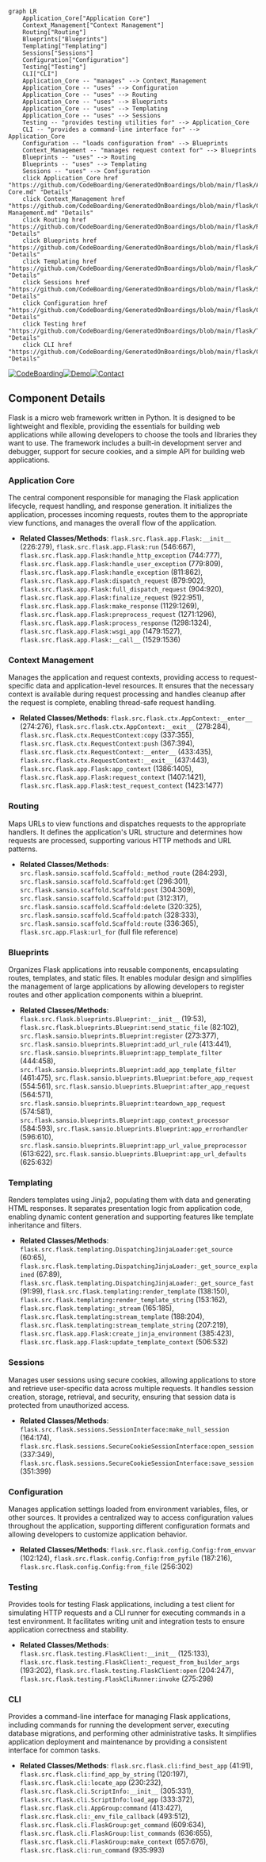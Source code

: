 ```mermaid
graph LR
    Application_Core["Application Core"]
    Context_Management["Context Management"]
    Routing["Routing"]
    Blueprints["Blueprints"]
    Templating["Templating"]
    Sessions["Sessions"]
    Configuration["Configuration"]
    Testing["Testing"]
    CLI["CLI"]
    Application_Core -- "manages" --> Context_Management
    Application_Core -- "uses" --> Configuration
    Application_Core -- "uses" --> Routing
    Application_Core -- "uses" --> Blueprints
    Application_Core -- "uses" --> Templating
    Application_Core -- "uses" --> Sessions
    Testing -- "provides testing utilities for" --> Application_Core
    CLI -- "provides a command-line interface for" --> Application_Core
    Configuration -- "loads configuration from" --> Blueprints
    Context_Management -- "manages request context for" --> Blueprints
    Blueprints -- "uses" --> Routing
    Blueprints -- "uses" --> Templating
    Sessions -- "uses" --> Configuration
    click Application_Core href "https://github.com/CodeBoarding/GeneratedOnBoardings/blob/main/flask/Application Core.md" "Details"
    click Context_Management href "https://github.com/CodeBoarding/GeneratedOnBoardings/blob/main/flask/Context Management.md" "Details"
    click Routing href "https://github.com/CodeBoarding/GeneratedOnBoardings/blob/main/flask/Routing.md" "Details"
    click Blueprints href "https://github.com/CodeBoarding/GeneratedOnBoardings/blob/main/flask/Blueprints.md" "Details"
    click Templating href "https://github.com/CodeBoarding/GeneratedOnBoardings/blob/main/flask/Templating.md" "Details"
    click Sessions href "https://github.com/CodeBoarding/GeneratedOnBoardings/blob/main/flask/Sessions.md" "Details"
    click Configuration href "https://github.com/CodeBoarding/GeneratedOnBoardings/blob/main/flask/Configuration.md" "Details"
    click Testing href "https://github.com/CodeBoarding/GeneratedOnBoardings/blob/main/flask/Testing.md" "Details"
    click CLI href "https://github.com/CodeBoarding/GeneratedOnBoardings/blob/main/flask/CLI.md" "Details"
```
[![CodeBoarding](https://img.shields.io/badge/Generated%20by-CodeBoarding-9cf?style=flat-square)](https://github.com/CodeBoarding/GeneratedOnBoardings)[![Demo](https://img.shields.io/badge/Try%20our-Demo-blue?style=flat-square)](https://www.codeboarding.org/demo)[![Contact](https://img.shields.io/badge/Contact%20us%20-%20codeboarding@gmail.com-lightgrey?style=flat-square)](mailto:codeboarding@gmail.com)

## Component Details

Flask is a micro web framework written in Python. It is designed to be lightweight and flexible, providing the essentials for building web applications while allowing developers to choose the tools and libraries they want to use. The framework includes a built-in development server and debugger, support for secure cookies, and a simple API for building web applications.

### Application Core
The central component responsible for managing the Flask application lifecycle, request handling, and response generation. It initializes the application, processes incoming requests, routes them to the appropriate view functions, and manages the overall flow of the application.
- **Related Classes/Methods**: `flask.src.flask.app.Flask:__init__` (226:279), `flask.src.flask.app.Flask:run` (546:667), `flask.src.flask.app.Flask:handle_http_exception` (744:777), `flask.src.flask.app.Flask:handle_user_exception` (779:809), `flask.src.flask.app.Flask:handle_exception` (811:862), `flask.src.flask.app.Flask:dispatch_request` (879:902), `flask.src.flask.app.Flask:full_dispatch_request` (904:920), `flask.src.flask.app.Flask:finalize_request` (922:951), `flask.src.flask.app.Flask:make_response` (1129:1269), `flask.src.flask.app.Flask:preprocess_request` (1271:1296), `flask.src.flask.app.Flask:process_response` (1298:1324), `flask.src.flask.app.Flask:wsgi_app` (1479:1527), `flask.src.flask.app.Flask:__call__` (1529:1536)

### Context Management
Manages the application and request contexts, providing access to request-specific data and application-level resources. It ensures that the necessary context is available during request processing and handles cleanup after the request is complete, enabling thread-safe request handling.
- **Related Classes/Methods**: `flask.src.flask.ctx.AppContext:__enter__` (274:276), `flask.src.flask.ctx.AppContext:__exit__` (278:284), `flask.src.flask.ctx.RequestContext:copy` (337:355), `flask.src.flask.ctx.RequestContext:push` (367:394), `flask.src.flask.ctx.RequestContext:__enter__` (433:435), `flask.src.flask.ctx.RequestContext:__exit__` (437:443), `flask.src.flask.app.Flask:app_context` (1386:1405), `flask.src.flask.app.Flask:request_context` (1407:1421), `flask.src.flask.app.Flask:test_request_context` (1423:1477)

### Routing
Maps URLs to view functions and dispatches requests to the appropriate handlers. It defines the application's URL structure and determines how requests are processed, supporting various HTTP methods and URL patterns.
- **Related Classes/Methods**: `src.flask.sansio.scaffold.Scaffold:_method_route` (284:293), `src.flask.sansio.scaffold.Scaffold:get` (296:301), `src.flask.sansio.scaffold.Scaffold:post` (304:309), `src.flask.sansio.scaffold.Scaffold:put` (312:317), `src.flask.sansio.scaffold.Scaffold:delete` (320:325), `src.flask.sansio.scaffold.Scaffold:patch` (328:333), `src.flask.sansio.scaffold.Scaffold:route` (336:365), `flask.src.app.Flask:url_for` (full file reference)

### Blueprints
Organizes Flask applications into reusable components, encapsulating routes, templates, and static files. It enables modular design and simplifies the management of large applications by allowing developers to register routes and other application components within a blueprint.
- **Related Classes/Methods**: `flask.src.flask.blueprints.Blueprint:__init__` (19:53), `flask.src.flask.blueprints.Blueprint:send_static_file` (82:102), `src.flask.sansio.blueprints.Blueprint:register` (273:377), `src.flask.sansio.blueprints.Blueprint:add_url_rule` (413:441), `src.flask.sansio.blueprints.Blueprint:app_template_filter` (444:458), `src.flask.sansio.blueprints.Blueprint:add_app_template_filter` (461:475), `src.flask.sansio.blueprints.Blueprint:before_app_request` (554:561), `src.flask.sansio.blueprints.Blueprint:after_app_request` (564:571), `src.flask.sansio.blueprints.Blueprint:teardown_app_request` (574:581), `src.flask.sansio.blueprints.Blueprint:app_context_processor` (584:593), `src.flask.sansio.blueprints.Blueprint:app_errorhandler` (596:610), `src.flask.sansio.blueprints.Blueprint:app_url_value_preprocessor` (613:622), `src.flask.sansio.blueprints.Blueprint:app_url_defaults` (625:632)

### Templating
Renders templates using Jinja2, populating them with data and generating HTML responses. It separates presentation logic from application code, enabling dynamic content generation and supporting features like template inheritance and filters.
- **Related Classes/Methods**: `flask.src.flask.templating.DispatchingJinjaLoader:get_source` (60:65), `flask.src.flask.templating.DispatchingJinjaLoader:_get_source_explained` (67:89), `flask.src.flask.templating.DispatchingJinjaLoader:_get_source_fast` (91:99), `flask.src.flask.templating:render_template` (138:150), `flask.src.flask.templating:render_template_string` (153:162), `flask.src.flask.templating:_stream` (165:185), `flask.src.flask.templating:stream_template` (188:204), `flask.src.flask.templating:stream_template_string` (207:219), `flask.src.flask.app.Flask:create_jinja_environment` (385:423), `flask.src.flask.app.Flask:update_template_context` (506:532)

### Sessions
Manages user sessions using secure cookies, allowing applications to store and retrieve user-specific data across multiple requests. It handles session creation, storage, retrieval, and security, ensuring that session data is protected from unauthorized access.
- **Related Classes/Methods**: `flask.src.flask.sessions.SessionInterface:make_null_session` (164:174), `flask.src.flask.sessions.SecureCookieSessionInterface:open_session` (337:349), `flask.src.flask.sessions.SecureCookieSessionInterface:save_session` (351:399)

### Configuration
Manages application settings loaded from environment variables, files, or other sources. It provides a centralized way to access configuration values throughout the application, supporting different configuration formats and allowing developers to customize application behavior.
- **Related Classes/Methods**: `flask.src.flask.config.Config:from_envvar` (102:124), `flask.src.flask.config.Config:from_pyfile` (187:216), `flask.src.flask.config.Config:from_file` (256:302)

### Testing
Provides tools for testing Flask applications, including a test client for simulating HTTP requests and a CLI runner for executing commands in a test environment. It facilitates writing unit and integration tests to ensure application correctness and stability.
- **Related Classes/Methods**: `flask.src.flask.testing.FlaskClient:__init__` (125:133), `flask.src.flask.testing.FlaskClient:_request_from_builder_args` (193:202), `flask.src.flask.testing.FlaskClient:open` (204:247), `flask.src.flask.testing.FlaskCliRunner:invoke` (275:298)

### CLI
Provides a command-line interface for managing Flask applications, including commands for running the development server, executing database migrations, and performing other administrative tasks. It simplifies application deployment and maintenance by providing a consistent interface for common tasks.
- **Related Classes/Methods**: `flask.src.flask.cli:find_best_app` (41:91), `flask.src.flask.cli:find_app_by_string` (120:197), `flask.src.flask.cli:locate_app` (230:232), `flask.src.flask.cli.ScriptInfo:__init__` (305:331), `flask.src.flask.cli.ScriptInfo:load_app` (333:372), `flask.src.flask.cli.AppGroup:command` (413:427), `flask.src.flask.cli:_env_file_callback` (493:512), `flask.src.flask.cli.FlaskGroup:get_command` (609:634), `flask.src.flask.cli.FlaskGroup:list_commands` (636:655), `flask.src.flask.cli.FlaskGroup:make_context` (657:676), `flask.src.flask.cli:run_command` (935:993)